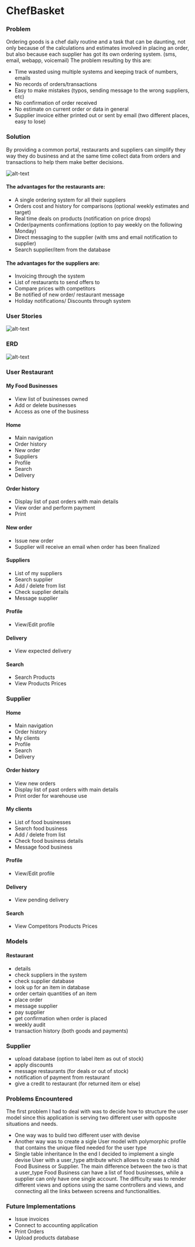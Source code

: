 # ChefBasket

### Problem
Ordering goods is a chef daily routine and a task that can be daunting, not only because of the calculations and estimates involved in placing an order, but also because each supplier has got its own ordering system. (sms, email, webapp, voicemail)
The problem resulting by this are:
- Time wasted using multiple systems and keeping track of numbers, emails 
- No records of orders/transactions
- Easy to make mistakes (typos, sending message to the wrong suppliers, etc)
- No confirmation of order received
- No estimate on current order or data in general
- Supplier invoice either printed out or sent by email (two different places, easy to lose)



### Solution
By providing a common portal, restaurants and suppliers can simplify they way they do business and at the same time collect data from orders and transactions to help them make better decisions.

![alt-text](app/assets/images/chefbasket.png)

#### The advantages for the restaurants are: 
- A single ordering system for all their suppliers
- Orders cost and history for comparisons (optional weekly estimates and target)
- Real time deals on products (notification on price drops) 
- Order/payments confirmations (option to pay weekly on the following Monday)
- Direct messaging to the supplier (with sms and email notification to supplier)
- Search supplier/item from the database
#### The advantages for the suppliers are:
- Invoicing through the system
- List of restaurants to send offers to
- Compare prices with competitors
- Be notified of new order/ restaurant message
- Holiday notifications/ Discounts through system

### User Stories
![alt-text](app/assets/images/trello.png)

### ERD
![alt-text](app/assets/images/chefbasket-erd.png)

### User Restaurant
#### My Food Businesses
- View list of businesses owned
- Add or delete businesses
- Access as one of the business
#### Home
- Main navigation
- Order history
- New order
- Suppliers
- Profile
- Search
- Delivery
#### Order history
- Display list of past orders with main details
- View order and perform payment
- Print
#### New order
- Issue new order
- Supplier will receive an email when order has been finalized
#### Suppliers
- List of my suppliers
- Search supplier 
- Add / delete from list
- Check supplier details
- Message supplier
#### Profile
- View/Edit profile
#### Delivery
- View expected delivery
#### Search
- Search Products
- View Products Prices

### Supplier
#### Home
- Main navigation
- Order history
- My clients
- Profile
- Search
- Delivery
#### Order history
- View new orders
- Display list of past orders with main details
- Print order for warehouse use
#### My clients
- List of food businesses
- Search food business
- Add / delete from list
- Check food business details
- Message food business
#### Profile
- View/Edit profile
#### Delivery
- View pending delivery
#### Search
- View Competitors Products Prices

### Models
#### Restaurant
- details
- check suppliers in the system
- check supplier database
- look up for an item in database
- order certain quantities of an item
- place order
- message supplier
- pay supplier
- get confirmation when order is placed
- weekly audit
- transaction history (both goods and payments) 

### Supplier
- upload database (option to label item as out of stock)
- apply discounts
- message restaurants (for deals or out of stock)
- notification of payment from restaurant
- give a credit to restaurant (for returned item or else)


### Problems Encountered
The first problem I had to deal with was to decide how to structure the user model since this application is serving two different user with opposite situations and needs.
- One way was to build two different user with devise
- Another way was to create a sigle User model with polymorphic profile that contains the unique filed needed for the user type
- Single table inheritance
In the end I decided to implement a single devise User with a user_type attribute which allows to create a child Food Business or Supplier.
The main difference between the two is that a user_type Food Business can have a list of food businesses, while a supplier can only have one single account.
The difficulty was to render different views and options using the same controllers and views, and connecting all the links between screens and functionalities.

### Future Implementations
- Issue invoices
- Connect to accounting application
- Print Orders
- Upload products database 